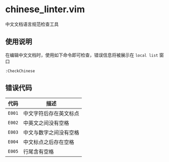 # chinese_linter.vim

中文文档语言规范检查工具


## 使用说明

在编辑中文文档时，使用如下命令即可检查，错误信息将被展示在 `local list` 窗口

```vim
:CheckChinese
```

## 错误代码

代码 | 描述
--- | ---
`E001` | 中文字符后存在英文标点
`E002` | 中英文之间没有空格
`E003` | 中文与数字之间没有空格
`E004` | 中文标点之后存在空格
`E005` | 行尾含有空格
